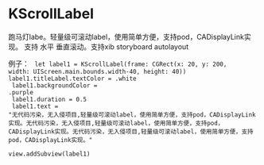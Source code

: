 # KScrollLabel 
跑马灯labe。轻量级可滚动label，使用简单方便，支持pod，CADisplayLink实现。
支持 水平 垂直滚动。支持xib storyboard autolayout


例子：
<code>
   let label1 = KScrollLabel(frame: CGRect(x: 20, y: 200, width: UIScreen.main.bounds.width-40, height: 40))
        label1.titleLabel.textColor = .white </br>
        label1.backgroundColor = .purple</br>
        label1.duration = 0.5</br>
        label1.text = "无代码污染，无入侵项目,轻量级可滚动label，使用简单方便，支持pod，CADisplayLink实现。无代码污染，无入侵项目,轻量级可滚动label，使用简单方便，支持pod，CADisplayLink实现。无代码污染，无入侵项目,轻量级可滚动label，使用简单方便，支持pod，CADisplayLink实现。"</br>
        view.addSubview(label1)
</code>

